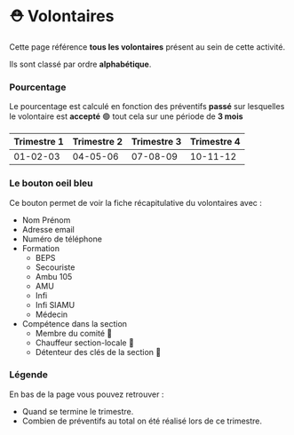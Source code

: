 # ⛑ Volontaires

Cette page référence **tous les volontaires** présent au sein de cette activité.

Ils sont classé par ordre **alphabétique**.

### Pourcentage

Le pourcentage est calculé en fonction des préventifs **passé** sur lesquelles le volontaire est **accepté** 🟢 tout cela sur une période de **3 mois**

| Trimestre 1 | Trimestre 2 | Trimestre 3 | Trimestre 4 |
| ----------- | ----------- | ----------- | ----------- |
| 01-02-03    | 04-05-06    | 07-08-09    | 10-11-12    |

### Le bouton oeil bleu

Ce bouton permet de voir la fiche récapitulative du volontaires avec :&#x20;

* Nom Prénom
* Adresse email
* Numéro de téléphone
* Formation
  * BEPS
  * Secouriste
  * Ambu 105
  * AMU
  * Infi
  * Infi SIAMU
  * Médecin
* Compétence dans la section
  * Membre du comité 💼
  * Chauffeur section-locale 🚗
  * Détenteur des clés de la section 🔑

### Légende

En bas de la page vous pouvez retrouver :&#x20;

* Quand se termine le trimestre.
* Combien de préventifs au total on été réalisé lors de ce trimestre.

